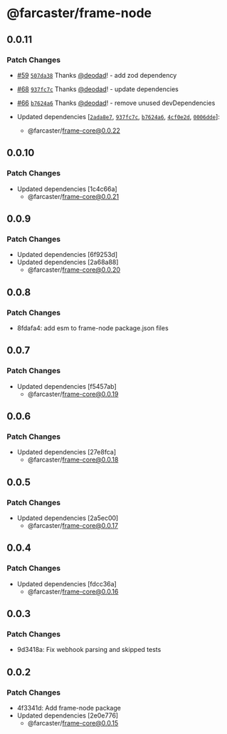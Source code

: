 # @farcaster/frame-node

## 0.0.11

### Patch Changes

- [#59](https://github.com/farcasterxyz/frames/pull/59) [`507da38`](https://github.com/farcasterxyz/frames/commit/507da38b26340827c3d6958c7ef66ae07faa4cdd) Thanks [@deodad](https://github.com/deodad)! - add zod dependency

- [#68](https://github.com/farcasterxyz/frames/pull/68) [`937fc7c`](https://github.com/farcasterxyz/frames/commit/937fc7cecd66412077f790c92b12750b7ac3a99f) Thanks [@deodad](https://github.com/deodad)! - update dependencies

- [#66](https://github.com/farcasterxyz/frames/pull/66) [`b7624a6`](https://github.com/farcasterxyz/frames/commit/b7624a69fac63f4a533848ec470430c66d8b03e2) Thanks [@deodad](https://github.com/deodad)! - remove unused devDependencies

- Updated dependencies [[`2ada8e7`](https://github.com/farcasterxyz/frames/commit/2ada8e7b06dcc2b7b43363ffa619c0d19726a2f7), [`937fc7c`](https://github.com/farcasterxyz/frames/commit/937fc7cecd66412077f790c92b12750b7ac3a99f), [`b7624a6`](https://github.com/farcasterxyz/frames/commit/b7624a69fac63f4a533848ec470430c66d8b03e2), [`4cf0e2d`](https://github.com/farcasterxyz/frames/commit/4cf0e2d5fbf6cb577351e49df78bb946823e72be), [`0006dde`](https://github.com/farcasterxyz/frames/commit/0006dde9b1ad9046962f02178daa4cc7529f1df8)]:
  - @farcaster/frame-core@0.0.22

## 0.0.10

### Patch Changes

- Updated dependencies [1c4c66a]
  - @farcaster/frame-core@0.0.21

## 0.0.9

### Patch Changes

- Updated dependencies [6f9253d]
- Updated dependencies [2a68a88]
  - @farcaster/frame-core@0.0.20

## 0.0.8

### Patch Changes

- 8fdafa4: add esm to frame-node package.json files

## 0.0.7

### Patch Changes

- Updated dependencies [f5457ab]
  - @farcaster/frame-core@0.0.19

## 0.0.6

### Patch Changes

- Updated dependencies [27e8fca]
  - @farcaster/frame-core@0.0.18

## 0.0.5

### Patch Changes

- Updated dependencies [2a5ec00]
  - @farcaster/frame-core@0.0.17

## 0.0.4

### Patch Changes

- Updated dependencies [fdcc36a]
  - @farcaster/frame-core@0.0.16

## 0.0.3

### Patch Changes

- 9d3418a: Fix webhook parsing and skipped tests

## 0.0.2

### Patch Changes

- 4f3341d: Add frame-node package
- Updated dependencies [2e0e776]
  - @farcaster/frame-core@0.0.15

